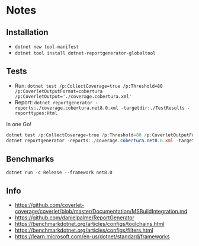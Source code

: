 # Notes

## Installation

- `dotnet new tool-manifest`
- `dotnet tool install dotnet-reportgenerator-globaltool`

## Tests

- Run: `dotnet test /p:CollectCoverage=true /p:Threshold=80 /p:CoverletOutputFormat=cobertura /p:CoverletOutput='./coverage.cobertura.xml'`
- Report: `dotnet reportgenerator -reports:./coverage.cobertura.net8.0.xml -targetdir:./TestResults -reporttypes:Html`

In one Go!

```powershell
dotnet test /p:CollectCoverage=true /p:Threshold=80 /p:CoverletOutputFormat=cobertura /p:CoverletOutput='./coverage.cobertura.xml'
dotnet reportgenerator -reports:./coverage.cobertura.net8.0.xml -targetdir:./TestResults -reporttypes:Html
```

## Benchmarks

`dotnet run -c Release --framework net8.0`

## Info

- https://github.com/coverlet-coverage/coverlet/blob/master/Documentation/MSBuildIntegration.md
- https://github.com/danielpalme/ReportGenerator
- https://benchmarkdotnet.org/articles/configs/toolchains.html
- https://benchmarkdotnet.org/articles/configs/filters.html
- https://learn.microsoft.com/en-us/dotnet/standard/frameworks
